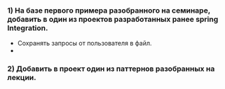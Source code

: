 ### 1) На базе первого примера разобранного на семинаре, добавить в один из проектов разработанных ранее spring Integration. 
* Сохранять запросы от пользователя в файл.
* 
### 2) Добавить в проект один из паттернов разобранных на лекции.